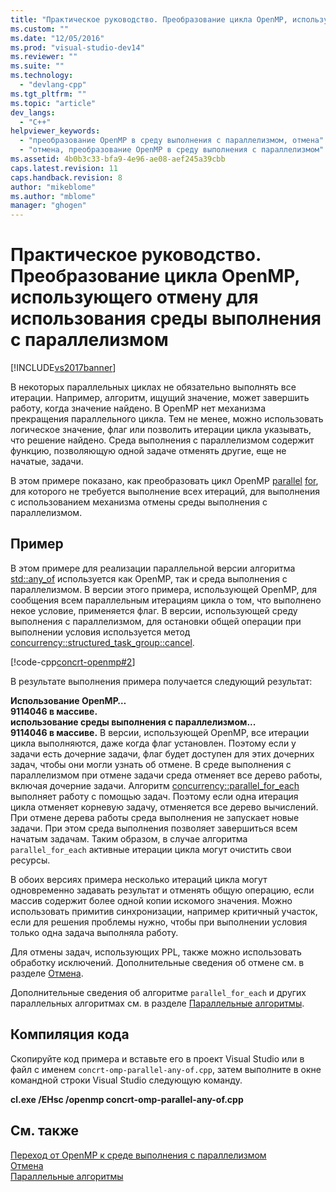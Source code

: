 ```yaml
---
title: "Практическое руководство. Преобразование цикла OpenMP, использующего отмену для использования среды выполнения с параллелизмом | Microsoft Docs"
ms.custom: ""
ms.date: "12/05/2016"
ms.prod: "visual-studio-dev14"
ms.reviewer: ""
ms.suite: ""
ms.technology: 
  - "devlang-cpp"
ms.tgt_pltfrm: ""
ms.topic: "article"
dev_langs: 
  - "C++"
helpviewer_keywords: 
  - "преобразование OpenMP в среду выполнения с параллелизмом, отмена"
  - "отмена, преобразование OpenMP в среду выполнения с параллелизмом"
ms.assetid: 4b0b3c33-bfa9-4e96-ae08-aef245a39cbb
caps.latest.revision: 11
caps.handback.revision: 8
author: "mikeblome"
ms.author: "mblome"
manager: "ghogen"
---
```

# Практическое руководство. Преобразование цикла OpenMP, использующего отмену для использования среды выполнения с параллелизмом
[!INCLUDE[vs2017banner](../../assembler/inline/includes/vs2017banner.md)]

В некоторых параллельных циклах не обязательно выполнять все итерации.  Например, алгоритм, ищущий значение, может завершить работу, когда значение найдено.  В OpenMP нет механизма прекращения параллельного цикла.  Тем не менее, можно использовать логическое значение, флаг или позволить итерации цикла указывать, что решение найдено.  Среда выполнения с параллелизмом содержит функцию, позволяющую одной задаче отменять другие, еще не начатые, задачи.  
  
 В этом примере показано, как преобразовать цикл OpenMP [parallel](../../parallel/openmp/reference/parallel.md) [for](../Topic/for%20\(OpenMP\).md), для которого не требуется выполнение всех итераций, для выполнения с использованием механизма отмены среды выполнения с параллелизмом.  
  
## Пример  
 В этом примере для реализации параллельной версии алгоритма [std::any\_of](../Topic/any_of.md) используется как OpenMP, так и среда выполнения с параллелизмом.  В версии этого примера, использующей OpenMP, для сообщения всем параллельным итерациям цикла о том, что выполнено некое условие, применяется флаг.  В версии, использующей среду выполнения с параллелизмом, для остановки общей операции при выполнении условия используется метод [concurrency::structured\_task\_group::cancel](../Topic/structured_task_group::cancel%20Method.md).  
  
 [!code-cpp[concrt-openmp#2](../../parallel/concrt/codesnippet/CPP/convert-an-openmp-loop-that-uses-cancellation_1.cpp)]  
  
 В результате выполнения примера получается следующий результат:  
  
  **Использование OpenMP…**  
**9114046 в массиве.**  
**использование среды выполнения с параллелизмом...**  
**9114046 в массиве.** В версии, использующей OpenMP, все итерации цикла выполняются, даже когда флаг установлен.  Поэтому если у задачи есть дочерние задачи, флаг будет доступен для этих дочерних задач, чтобы они могли узнать об отмене.  В среде выполнения с параллелизмом при отмене задачи среда отменяет все дерево работы, включая дочерние задачи.  Алгоритм [concurrency::parallel\_for\_each](../Topic/parallel_for_each%20Function.md) выполняет работу с помощью задач.  Поэтому если одна итерация цикла отменяет корневую задачу, отменяется все дерево вычислений.  При отмене дерева работы среда выполнения не запускает новые задачи.  При этом среда выполнения позволяет завершиться всем начатым задачам.  Таким образом, в случае алгоритма `parallel_for_each` активные итерации цикла могут очистить свои ресурсы.  
  
 В обоих версиях примера несколько итераций цикла могут одновременно задавать результат и отменять общую операцию, если массив содержит более одной копии искомого значения.  Можно использовать примитив синхронизации, например критичный участок, если для решения проблемы нужно, чтобы при выполнении условия только одна задача выполняла работу.  
  
 Для отмены задач, использующих PPL, также можно использовать обработку исключений.  Дополнительные сведения об отмене см. в разделе [Отмена](../../parallel/concrt/cancellation-in-the-ppl.md).  
  
 Дополнительные сведения об алгоритме `parallel_for_each` и других параллельных алгоритмах см. в разделе [Параллельные алгоритмы](../Topic/Parallel%20Algorithms.md).  
  
## Компиляция кода  
 Скопируйте код примера и вставьте его в проект Visual Studio или в файл с именем `concrt-omp-parallel-any-of.cpp`, затем выполните в окне командной строки Visual Studio следующую команду.  
  
 **cl.exe \/EHsc \/openmp concrt\-omp\-parallel\-any\-of.cpp**  
  
## См. также  
 [Переход от OpenMP к среде выполнения с параллелизмом](../../parallel/concrt/migrating-from-openmp-to-the-concurrency-runtime.md)   
 [Отмена](../../parallel/concrt/cancellation-in-the-ppl.md)   
 [Параллельные алгоритмы](../Topic/Parallel%20Algorithms.md)